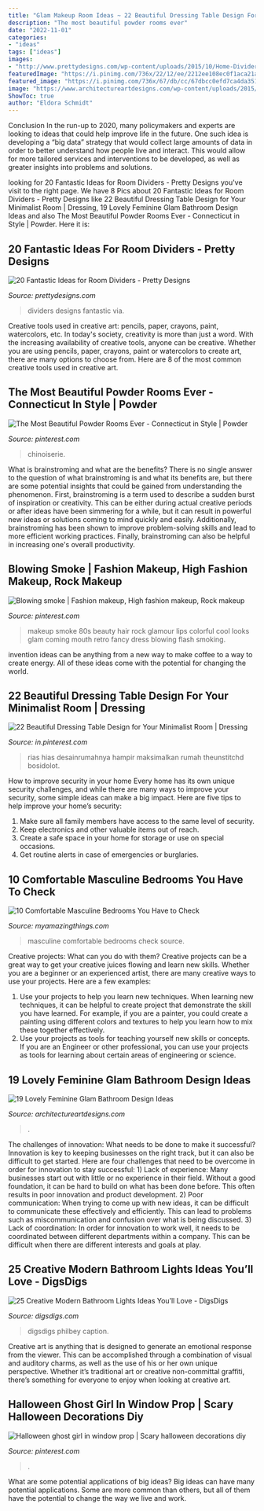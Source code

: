```yaml
---
title: "Glam Makeup Room Ideas ~ 22 Beautiful Dressing Table Design For Your Minimalist Room"
description: "The most beautiful powder rooms ever"
date: "2022-11-01"
categories:
- "ideas"
tags: ["ideas"]
images:
- "http://www.prettydesigns.com/wp-content/uploads/2015/10/Home-Dividers.jpg"
featuredImage: "https://i.pinimg.com/736x/22/12/ee/2212ee108ec0f1aca21acf1eb9e0ab3c.jpg"
featured_image: "https://i.pinimg.com/736x/67/db/cc/67dbcc0efd7ca4da351fe927d16c1184.jpg"
image: "https://www.architectureartdesigns.com/wp-content/uploads/2015/01/920.jpg"
ShowToc: true
author: "Eldora Schmidt"
---
```



Conclusion
In the run-up to 2020, many policymakers and experts are looking to ideas that could help improve life in the future. One such idea is developing a “big data” strategy that would collect large amounts of data in order to better understand how people live and interact. This would allow for more tailored services and interventions to be developed, as well as greater insights into problems and solutions.

	

		
looking for 20 Fantastic Ideas for Room Dividers - Pretty Designs you've visit to the right page. We have 8 Pics about 20 Fantastic Ideas for Room Dividers - Pretty Designs like 22 Beautiful Dressing Table Design for Your Minimalist Room | Dressing, 19 Lovely Feminine Glam Bathroom Design Ideas and also The Most Beautiful Powder Rooms Ever - Connecticut in Style | Powder. Here it is:
		
    
## 20 Fantastic Ideas For Room Dividers - Pretty Designs

<img loading=lazy src="http://www.prettydesigns.com/wp-content/uploads/2015/10/Home-Dividers.jpg" onerror="this.onerror=null;this.src='https://tse3.mm.bing.net/th?id=OIP.93_JteOG07ItVQcB7BCi1wHaJ4&amp;pid=15.1';" alt="20 Fantastic Ideas for Room Dividers - Pretty Designs">

_Source: prettydesigns.com_

>dividers designs fantastic via. 

	

Creative tools used in creative art: pencils, paper, crayons, paint, watercolors, etc.
In today's society, creativity is more than just a word. With the increasing availability of creative tools, anyone can be creative. Whether you are using pencils, paper, crayons, paint or watercolors to create art, there are many options to choose from. Here are 8 of the most common creative tools used in creative art.

    
## The Most Beautiful Powder Rooms Ever - Connecticut In Style | Powder

<img loading=lazy src="https://i.pinimg.com/736x/22/12/ee/2212ee108ec0f1aca21acf1eb9e0ab3c.jpg" onerror="this.onerror=null;this.src='https://tse4.mm.bing.net/th?id=OIP.iuro8N1_jwijLNBjCtltGQHaJ3&amp;pid=15.1';" alt="The Most Beautiful Powder Rooms Ever - Connecticut in Style | Powder">

_Source: pinterest.com_

>chinoiserie. 

	

What is brainstroming and what are the benefits?
There is no single answer to the question of what brainstroming is and what its benefits are, but there are some potential insights that could be gained from understanding the phenomenon. First, brainstroming is a term used to describe a sudden burst of inspiration or creativity. This can be either during actual creative periods or after ideas have been simmering for a while, but it can result in powerful new ideas or solutions coming to mind quickly and easily. Additionally, brainstroming has been shown to improve problem-solving skills and lead to more efficient working practices. Finally, brainstroming can also be helpful in increasing one's overall productivity.

    
## Blowing Smoke | Fashion Makeup, High Fashion Makeup, Rock Makeup

<img loading=lazy src="https://i.pinimg.com/736x/a8/c6/20/a8c6207691ab9bb1436f74dff3ca5334--high-fashion-photography-creative-photography.jpg" onerror="this.onerror=null;this.src='https://tse3.mm.bing.net/th?id=OIP.TfajIQzLP2qbFa1hZfY1CgHaKF&amp;pid=15.1';" alt="Blowing smoke | Fashion makeup, High fashion makeup, Rock makeup">

_Source: pinterest.com_

>makeup smoke 80s beauty hair rock glamour lips colorful cool looks glam coming mouth retro fancy dress blowing flash smoking. 

	

invention ideas can be anything from a new way to make coffee to a way to create energy. All of these ideas come with the potential for changing the world.

    
## 22 Beautiful Dressing Table Design For Your Minimalist Room | Dressing

<img loading=lazy src="https://i.pinimg.com/736x/67/db/cc/67dbcc0efd7ca4da351fe927d16c1184.jpg" onerror="this.onerror=null;this.src='https://tse3.mm.bing.net/th?id=OIP.WMOB60ZluS_icRdjxTcFLAHaJ3&amp;pid=15.1';" alt="22 Beautiful Dressing Table Design for Your Minimalist Room | Dressing">

_Source: in.pinterest.com_

>rias hias desainrumahnya hampir maksimalkan rumah theunstitchd bosidolot. 

	

How to improve security in your home
Every home has its own unique security challenges, and while there are many ways to improve your security, some simple ideas can make a big impact. Here are five tips to help improve your home’s security:
1. Make sure all family members have access to the same level of security.
2. Keep electronics and other valuable items out of reach.
3. Create a safe space in your home for storage or use on special occasions.
4. Get routine alerts in case of emergencies or burglaries.

    
## 10 Comfortable Masculine Bedrooms You Have To Check

<img loading=lazy src="http://myamazingthings.com/wp-content/uploads/2016/12/idea3-1024x653.jpg" onerror="this.onerror=null;this.src='https://tse2.mm.bing.net/th?id=OIP.aeoVc3b3_M0_JR4pkSRNrAHaEu&amp;pid=15.1';" alt="10 Comfortable Masculine Bedrooms You Have to Check">

_Source: myamazingthings.com_

>masculine comfortable bedrooms check source. 

	

Creative projects: What can you do with them?
Creative projects can be a great way to get your creative juices flowing and learn new skills. Whether you are a beginner or an experienced artist, there are many creative ways to use your projects. Here are a few examples: 
1. Use your projects to help you learn new techniques. When learning new techniques, it can be helpful to create project that demonstrate the skill you have learned. For example, if you are a painter, you could create a painting using different colors and textures to help you learn how to mix these together effectively. 
2. Use your projects as tools for teaching yourself new skills or concepts. If you are an Engineer or other professional, you can use your projects as tools for learning about certain areas of engineering or science.

    
## 19 Lovely Feminine Glam Bathroom Design Ideas

<img loading=lazy src="https://www.architectureartdesigns.com/wp-content/uploads/2015/01/920.jpg" onerror="this.onerror=null;this.src='https://tse4.mm.bing.net/th?id=OIP.vVUO8YVlW6XJVVO9xvg9LgHaJ4&amp;pid=15.1';" alt="19 Lovely Feminine Glam Bathroom Design Ideas">

_Source: architectureartdesigns.com_

>. 

	

The challenges of innovation: What needs to be done to make it successful?
Innovation is key to keeping businesses on the right track, but it can also be difficult to get started. Here are four challenges that need to be overcome in order for innovation to stay successful: 1) Lack of experience: Many businesses start out with little or no experience in their field. Without a good foundation, it can be hard to build on what has been done before. This often results in poor innovation and product development. 2) Poor communication: When trying to come up with new ideas, it can be difficult to communicate these effectively and efficiently. This can lead to problems such as miscommunication and confusion over what is being discussed. 3) Lack of coordination: In order for innovation to work well, it needs to be coordinated between different departments within a company. This can be difficult when there are different interests and goals at play.

    
## 25 Creative Modern Bathroom Lights Ideas You’ll Love - DigsDigs

<img loading=lazy src="https://www.digsdigs.com/photos/creative-modern-bathroom-lights-ideas-youll-love-11.jpg" onerror="this.onerror=null;this.src='https://tse3.mm.bing.net/th?id=OIP.9FbXTID5AuJq9Qz4gLisUwHaLj&amp;pid=15.1';" alt="25 Creative Modern Bathroom Lights Ideas You’ll Love - DigsDigs">

_Source: digsdigs.com_

>digsdigs philbey caption. 

	

Creative art is anything that is designed to generate an emotional response from the viewer. This can be accomplished through a combination of visual and auditory charms, as well as the use of his or her own unique perspective. Whether it’s traditional art or creative non-committal graffiti, there’s something for everyone to enjoy when looking at creative art.

    
## Halloween Ghost Girl In Window Prop | Scary Halloween Decorations Diy

<img loading=lazy src="https://i.pinimg.com/736x/00/5f/0d/005f0de5214e5374a681b9162d92845d.jpg" onerror="this.onerror=null;this.src='https://tse3.mm.bing.net/th?id=OIP.fRTf-P2HEvSOvYCWz1GyXAAAAA&amp;pid=15.1';" alt="Halloween ghost girl in window prop | Scary halloween decorations diy">

_Source: pinterest.com_

>. 

	

What are some potential applications of big ideas?
Big ideas can have many potential applications. Some are more common than others, but all of them have the potential to change the way we live and work.

